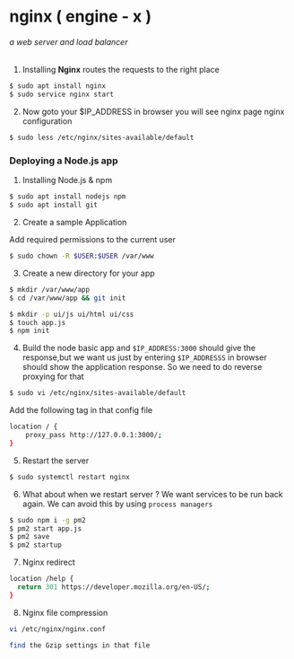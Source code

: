 # nginx ( engine - x )

###### a web server and load balancer

1. Installing **Nginx**
   routes the requests to the right place

```bash
$ sudo apt install nginx
$ sudo service nginx start
```

2. Now goto your $IP_ADDRESS in browser you will see nginx page
   nginx configuration

```bash
$ sudo less /etc/nginx/sites-available/default
```

### Deploying a Node.js app

1. Installing Node.js & npm

```bash
$ sudo apt install nodejs npm
$ sudo apt install git
```

2. Create a sample Application

Add required permissions to the current user

```bash
$ sudo chown -R $USER:$USER /var/www
```

3. Create a new directory for your app

```bash
$ mkdir /var/www/app
$ cd /var/www/app && git init

$ mkdir -p ui/js ui/html ui/css
$ touch app.js
$ npm init
```

4. Build the node basic app and `$IP_ADDRESS:3000` should give the response,but we want us just by entering `$IP_ADDRESSS` in browser should show the application response. So we need to do reverse proxying for that

```bash
$ sudo vi /etc/nginx/sites-available/default
```

Add the following tag in that config file

```bash
location / {
	proxy_pass http://127.0.0.1:3000/;
}
```

5. Restart the server

```bash
$ sudo systemctl restart nginx
```

6. What about when we restart server ? We want services to be run back again. We can avoid this by using `process managers`

```bash
$ sudo npm i -g pm2
$ pm2 start app.js
$ pm2 save
$ pm2 startup
```

7. Nginx redirect

```bash
location /help {
  return 301 https://developer.mozilla.org/en-US/;
}
```

8. Nginx file compression

```bash
vi /etc/nginx/nginx.conf

find the Gzip settings in that file

```
